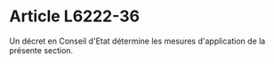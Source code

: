 # Article L6222-36

Un décret en Conseil d'Etat détermine les mesures d'application de la présente section.